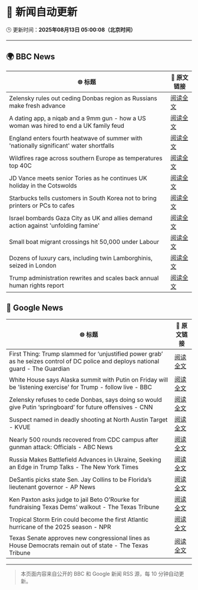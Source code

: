 # 🧠 新闻自动更新

🕒 更新时间：**2025年08月13日 05:00:08（北京时间）**

---

## 🌍 BBC News

| 🌐 标题 | 🔗 原文链接 |
|--------|-------------|
| Zelensky rules out ceding Donbas region as Russians make fresh advance | [阅读全文](https://www.bbc.com/news/articles/c4g6qd3k2peo?at_medium=RSS&at_campaign=rss) |
| A dating app, a niqab and a 9mm gun - how a US woman was hired to end a UK family feud | [阅读全文](https://www.bbc.com/news/articles/cn72x5p8801o?at_medium=RSS&at_campaign=rss) |
| England enters fourth heatwave of summer with 'nationally significant' water shortfalls | [阅读全文](https://www.bbc.com/news/articles/czerrzdewzxo?at_medium=RSS&at_campaign=rss) |
| Wildfires rage across southern Europe as temperatures top 40C | [阅读全文](https://www.bbc.com/news/articles/cdd3my4e0pqo?at_medium=RSS&at_campaign=rss) |
| JD Vance meets senior Tories as he continues UK holiday in the Cotswolds | [阅读全文](https://www.bbc.com/news/articles/cx29n78gg0vo?at_medium=RSS&at_campaign=rss) |
| Starbucks tells customers in South Korea not to bring printers or PCs to cafes | [阅读全文](https://www.bbc.com/news/articles/c207v3q9w08o?at_medium=RSS&at_campaign=rss) |
| Israel bombards Gaza City as UK and allies demand action against 'unfolding famine' | [阅读全文](https://www.bbc.com/news/articles/clyj0dd0qj9o?at_medium=RSS&at_campaign=rss) |
| Small boat migrant crossings hit 50,000 under Labour | [阅读全文](https://www.bbc.com/news/articles/c8e1xkwd74wo?at_medium=RSS&at_campaign=rss) |
| Dozens of luxury cars, including twin Lamborghinis, seized in London | [阅读全文](https://www.bbc.com/news/articles/cp948xjkpkdo?at_medium=RSS&at_campaign=rss) |
| Trump administration rewrites and scales back annual human rights report | [阅读全文](https://www.bbc.com/news/articles/cwy0lejvw25o?at_medium=RSS&at_campaign=rss) |

## 📰 Google News

| 🌐 标题 | 🔗 原文链接 |
|--------|-------------|
| First Thing: Trump slammed for ‘unjustified power grab’ as he seizes control of DC police and deploys national guard - The Guardian | [阅读全文](https://news.google.com/rss/articles/CBMi8wFBVV95cUxNc0ZoQzZyc2lMU0RUZGVYQUc1YkZnMmRsYjBISHZxMnhlanBaZEctYzFNRkE0dmNlbkw3UHBPMjhueGh6bFJHRjdDNlh0cU4zLWlqZVJ4eGxnVUJ0Y3NxaFBwdzBreDE3U2RmVTBSMnltUlJoMjBndWVBa0w3TlZzdDRaUXdrZmVDMzMzNFZ0aHcxSmZONzBSWkRzRXNyalBtamNWZzBuTzJ5SWNDbUNkWGxIMnBjSGJ3emRLLWpSbjFFM2Z3TTBBbllWU1RPcV9VTjY2NS0xd3NJbmZuQk9yNldLeUg0RXFHYVN0eXhQLVA4YTA?oc=5) |
| White House says Alaska summit with Putin on Friday will be 'listening exercise' for Trump - follow live - BBC | [阅读全文](https://news.google.com/rss/articles/CBMiVEFVX3lxTE1CZGliSDlMSllUenlrcDBpZXowcDRCVFU3d2lxNXhaQk8zMGZrcWZfQTFPMGFWSWlxbTVtN1ZVWWlXbmRmVkFVXzdLeTBoX2FlWUV1dQ?oc=5) |
| Zelensky refuses to cede Donbas, says doing so would give Putin ‘springboard’ for future offensives - CNN | [阅读全文](https://news.google.com/rss/articles/CBMijAFBVV95cUxNUlI0WVhvNHFaVGEzMXBkdkxpOGFnTkE0RkhMb2l2OFBkS1p6c0cwbWVSNHlKcDN0SHg5MUNNSVl4LTNwNnRmZVdJeldmc1NrV1ZJZndNYVdYaXg2a25XV0J5dXY3YVVTdF9ETFRHcDZzeUhtdGg5SzlyY1llSlNMSWhkTXM0dHhnQXlVbdIBkgFBVV95cUxNaEtfYlNvSUFzV1hianktd1Z2NEVBSzBZV0ZTY3BDSXlDdHMxWGhJQ0ZHcTNpdUxqcVVlNGc0RW9oNmtOOEhzNzM1Z2RkOEJmYk5hdUJrekhXelhYREJ6al9NT0lxNGlIMHdGLTdMdEdSMGR3SkdYb1R5UEFmVzhBT2YwdGU4NHpPeGRXUVFLdVFUZw?oc=5) |
| Suspect named in deadly shooting at North Austin Target - KVUE | [阅读全文](https://news.google.com/rss/articles/CBMiugFBVV95cUxPVnpHRENZX2ZsSkRGMTZGQUZiZkhZQW5BQzVDNE1rNUNYRmpvWng0Um4tVzZDZVI2WkRqMmZ2S2tqU3ZPMVZnR0hhSlg4NmZLRUVVa09aZjdENnVNdjRuZ3dFOFpLQV9Ed041WHRULTNTME5EOXJOVGxBQkd5eF9BTkNVQlgzUEo0S0huQURmSDJpU05zV1FmVGlhSmhpS2lSLWFGRlBObVpqcVRYeGNPOG9kT3YzR2pScHc?oc=5) |
| Nearly 500 rounds recovered from CDC campus after gunman attack: Officials - ABC News | [阅读全文](https://news.google.com/rss/articles/CBMiowFBVV95cUxPd0pnaTQxVnRMUGJLaENLd3BtbHdNdnl6ejVyQ1ZnMnlxeU8tbXR1TVdiSTBDaDZOTEo2bVh5QWx0dnlTY3J3UTVPUW5LbkdwWkJqYXFlRWVYMm9PZHlmNmpVOWtWRXdlN1pnSlNvN0RkeEZpMFlSajIzZk15LVBMUmdpaFdhajFNdXA1Ym1PZzQxNDlxNzMyQWJPUHAtWHh3SnE00gGoAUFVX3lxTFBnV0FYaVRpZFVCTjIyTjlwNEJWZkIwendNbzZBZGRSa0VjZFh5ZVFZRHlLSmdDREZ3a3VmNklKOERIU1ZSNHNpNkpGR0hGeHBiVUlDb0dIR0t6MnV5QlpJbF91M1JWTjlGdmFMLWhHODdabktuNUNOU2xvdU9HTTd4aExRb0lTV29OZU5rUUVjN28wTkRBV3BwTlRUay1ET254NXZrOXh6aQ?oc=5) |
| Russia Makes Battlefield Advances in Ukraine, Seeking an Edge in Trump Talks - The New York Times | [阅读全文](https://news.google.com/rss/articles/CBMimgFBVV95cUxOY3hoMzc0RGlPZHVGbXFUdHBTVUxQa3VGcXMxZW5lcUZ4LVNRc0h6ZjR5TVVtX3B3UjI4Wmtnc3RWdmdtMXplc0pDanVRaDA5eGZKQWxBUDluUENqZFNUTE9WV3RiSHpKMzRuaC1Ibk0zY21adlNYWjJiclNQVEFLeUdXTHRuSl9zc3pPemFmYkhqV3FVNGNIZG13?oc=5) |
| DeSantis picks state Sen. Jay Collins to be Florida’s lieutenant governor - AP News | [阅读全文](https://news.google.com/rss/articles/CBMivAFBVV95cUxORkRud19Ed2dmbUczYThIYjhTU21PbnhfRUNSQzBIYjQ0RVJLN3ZmaUNGUElCRDVmSzRXTGlQekNGSW5kUGRwZW9jb3FuZFVkc1dQanNEdUZNaWJqNlJxY1dURk5DMFEwMDB2cmt6WkRZR2Q5RUlBY0N3Z0pBSDRHYlVaMG9SWFJzWXFiS0lzNmFlWHZVOXlGU0h2d1h1bHU2WXp6WlB6ZVZTdXhydGMtTkQ0Yl9UbTZjZnZxeg?oc=5) |
| Ken Paxton asks judge to jail Beto O’Rourke for fundraising Texas Dems' walkout - The Texas Tribune | [阅读全文](https://news.google.com/rss/articles/CBMikAFBVV95cUxNckpFMTE1dHpDN0pKX0VOQUpUcENWcU8xVElFUFpJOTN5OV9BVWtMVmZUaW8tai14MWV2ZzUtNVZpbXlvRHd5czlxOWc5dXY4bUhDZm1MNWh5bHZJVWJ3VHA0eEJvR081NVdSMzBwd0dsQm40azhZOTlwaW12a0ZqY1BaMjJ6Rm1Jei1USXNZLUE?oc=5) |
| Tropical Storm Erin could become the first Atlantic hurricane of the 2025 season - NPR | [阅读全文](https://news.google.com/rss/articles/CBMif0FVX3lxTE0wVTN5OHlKZWsxMGJJU3BBaDROc2hnYjQ5MkhPLUNfMFpNY2lnMG1nYkVva1llNXVSNHozZ1p6eFhwV0cxY1JWb0x6cTJZVnlIdHlncVN2aWNPcERzTnZhQmoycXR3UmxibHVEZEFoaEdEVWt4eGRhckdRdGdWZnc?oc=5) |
| Texas Senate approves new congressional lines as House Democrats remain out of state - The Texas Tribune | [阅读全文](https://news.google.com/rss/articles/CBMiggFBVV95cUxNMUxwZmszYXJZZERnYzBFbUt2bU9QdWZUV3ktblpqOFFqMENHZkFubkpva05LcU5FVXpxbjJCX3BrRmhyMUZsd2Z0bF8xdjctZWNQLURQamJvYVpTSUttUHZFTUFWQkJldUJyMXlENTRNaHNJb1JLbG0wYjJsNXFIQm5n?oc=5) |

---
> 本页面内容来自公开的 BBC 和 Google 新闻 RSS 源，每 10 分钟自动更新。
